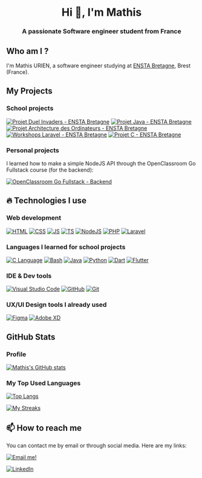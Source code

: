 <h1 align="center">Hi 👋, I'm Mathis</h1>
<h3 align="center">A passionate Software engineer student from France</h3>

## Who am I ?
I'm Mathis URIEN, a software engineer studying at [ENSTA Bretagne](https://www.ensta-bretagne.fr/fr), Brest (France).

## My Projects

### School projects
[![Projet Duel Invaders - ENSTA Bretagne](https://github-readme-stats.vercel.app/api/pin/?username=lbf38&repo=Duel-Invaders&theme=dark&hide_border=true)](https://github.com/LBF38/Duel-Invaders)
[![Projet Java - ENSTA Bretagne](https://github-readme-stats.vercel.app/api/pin/?username=lbf38&repo=projet-java-enstab&theme=dark&hide_border=true)](https://github.com/LBF38/projet-java-enstab)
[![Projet Architecture des Ordinateurs - ENSTA Bretagne](https://github-readme-stats.vercel.app/api/pin/?username=lbf38&repo=projet_VM_archiNum&theme=dark&hide_border=true)](https://github.com/LBF38/projet_VM_archiNum)
[![Workshops Laravel - ENSTA Bretagne](https://github-readme-stats.vercel.app/api/pin/?username=lbf38&repo=Laravel-workshops-ENSTAB&theme=dark&hide_border=true)](https://github.com/LBF38/Laravel-workshops-ENSTAB)
[![Projet C - ENSTA Bretagne](https://github-readme-stats.vercel.app/api/pin/?username=lbf38&repo=projetc&theme=dark&hide_border=true)](https://github.com/lbf38/projetc)

### Personal projects
I learned how to make a simple NodeJS API through the OpenClassroom Go Fullstack course (for the backend):

[![OpenClassroom Go Fullstack - Backend](https://github-readme-stats.vercel.app/api/pin/?username=lbf38&repo=openclassroom-go-fullstack-backend&theme=dark&hide_border=true)](https://github.com/LBF38/openclassroom-go-fullstack-backend)

## 🔥 Technologies I use

### Web development
[![HTML](https://skillicons.dev/icons?i=html)](https://developer.mozilla.org/fr/docs/Web/HTML)
[![CSS](https://skillicons.dev/icons?i=css)](https://developer.mozilla.org/fr/docs/Web/CSS)
[![JS](https://skillicons.dev/icons?i=javascript)](https://developer.mozilla.org/fr/docs/Web/JavaScript)
[![TS](https://skillicons.dev/icons?i=typescript)](https://www.typescriptlang.org/)
[![NodeJS](https://skillicons.dev/icons?i=nodejs)](https://nodejs.org/)
[![PHP](https://skillicons.dev/icons?i=php)](https://www.php.net/)
[![Laravel](https://skillicons.dev/icons?i=laravel)](https://laravel.com/)

### Languages I learned for school projects
[![C Language](https://skillicons.dev/icons?i=c)](https://fr.wikipedia.org/wiki/C_(langage))
[![Bash](https://skillicons.dev/icons?i=bash)](https://www.gnu.org/software/bash/)
[![Java](https://skillicons.dev/icons?i=java)](https://www.java.com/)
[![Python](https://skillicons.dev/icons?i=python)](https://www.python.org/)
[![Dart](https://skillicons.dev/icons?i=dart)](https://dart.dev/)
[![Flutter](https://skillicons.dev/icons?i=flutter)](https://flutter.dev/)

### IDE & Dev tools
[![Visual Studio Code](https://skillicons.dev/icons?i=vscode)](https://vscode.dev/)
[![GitHub](https://skillicons.dev/icons?i=github)](https://github.com)
[![Git](https://skillicons.dev/icons?i=git)](https://git-scm.com/)


### UX/UI Design tools I already used
[![Figma](https://skillicons.dev/icons?i=figma)](https://www.figma.com/)
[![Adobe XD](https://skillicons.dev/icons?i=xd)](https://www.adobe.com/fr/products/xd.html)


## GitHub Stats
### Profile
[![Mathis's GitHub stats](https://github-readme-stats.vercel.app/api?username=lbf38&count_private=true&theme=dark&show_icons=true&hide_border=true)](https://github.com/lbf38)

### My Top Used Languages
[![Top Langs](https://github-readme-stats.vercel.app/api/top-langs/?username=lbf38&layout=compact&theme=dark&hide_border=true)](https://github.com/lbf38)

[![My Streaks](https://github-readme-streak-stats.herokuapp.com/?user=lbf38&theme=dark&hide_border=true)](https://github.com/lbf38)


## 📫 How to reach me
You can contact me by email or through social media. Here are my links:

[![Email me!](https://img.shields.io/badge/Email%20me!-blue?style=plastic&logo=microsoftoutlook&logoColor=white)](mailto:contact.lbf38@gmail.com)


[![LinkedIn](https://skillicons.dev/icons?i=linkedin)](https://linkedin.com/in/mathis-urien)

<!--

(Generated by https://rahuldkjain.github.io/gh-profile-readme-generator/)
<h1 align="center">Hi 👋, I'm Mathis</h1>
<h3 align="center">A passionate Software engineer student from France</h3>

- 🌱 I’m currently learning **C, Java, Python and Web Development.**

- 📫 How to reach me **contact.lbf38@gmail.com**

<h3 align="left">Connect with me:</h3>
<p align="left">
<a href="https://linkedin.com/in/mathis-urien" target="blank"><img align="center" src="https://raw.githubusercontent.com/rahuldkjain/github-profile-readme-generator/master/src/images/icons/Social/linked-in-alt.svg" alt="mathis-urien" height="30" width="40" /></a>
</p>

<h3 align="left">Languages and Tools:</h3>
<p align="left"> 
<a href="https://www.arduino.cc/" target="_blank" rel="noreferrer"> 
<img src="https://cdn.worldvectorlogo.com/logos/arduino-1.svg" alt="arduino" width="40" height="40"/> </a> 
<a href="https://www.gnu.org/software/bash/" target="_blank" rel="noreferrer"> <img src="https://www.vectorlogo.zone/logos/gnu_bash/gnu_bash-icon.svg" alt="bash" width="40" height="40"/> </a> <a href="https://www.cprogramming.com/" target="_blank" rel="noreferrer"> 
<img src="https://raw.githubusercontent.com/devicons/devicon/master/icons/c/c-original.svg" alt="c" width="40" height="40"/> </a> 
<a href="https://www.w3schools.com/css/" target="_blank" rel="noreferrer"> <img src="https://raw.githubusercontent.com/devicons/devicon/master/icons/css3/css3-original-wordmark.svg" alt="css3" width="40" height="40"/> </a> 
<a href="https://dart.dev" target="_blank" rel="noreferrer"> <img src="https://www.vectorlogo.zone/logos/dartlang/dartlang-icon.svg" alt="dart" width="40" height="40"/> </a> <a href="https://expressjs.com" target="_blank" rel="noreferrer"> 
<img src="https://raw.githubusercontent.com/devicons/devicon/master/icons/express/express-original-wordmark.svg" alt="express" width="40" height="40"/> </a> <a href="https://www.figma.com/" target="_blank" rel="noreferrer"> <img src="https://www.vectorlogo.zone/logos/figma/figma-icon.svg" alt="figma" width="40" height="40"/> </a> <a href="https://flutter.dev" target="_blank" rel="noreferrer"> <img src="https://www.vectorlogo.zone/logos/flutterio/flutterio-icon.svg" alt="flutter" width="40" height="40"/> </a> <a href="https://git-scm.com/" target="_blank" rel="noreferrer"> <img src="https://www.vectorlogo.zone/logos/git-scm/git-scm-icon.svg" alt="git" width="40" height="40"/> </a> <a href="https://www.w3.org/html/" target="_blank" rel="noreferrer"> <img src="https://raw.githubusercontent.com/devicons/devicon/master/icons/html5/html5-original-wordmark.svg" alt="html5" width="40" height="40"/> </a> <a href="https://www.java.com" target="_blank" rel="noreferrer"> <img src="https://raw.githubusercontent.com/devicons/devicon/master/icons/java/java-original.svg" alt="java" width="40" height="40"/> </a> <a href="https://developer.mozilla.org/en-US/docs/Web/JavaScript" target="_blank" rel="noreferrer"> <img src="https://raw.githubusercontent.com/devicons/devicon/master/icons/javascript/javascript-original.svg" alt="javascript" width="40" height="40"/> </a> <a href="https://laravel.com/" target="_blank" rel="noreferrer"> <img src="https://raw.githubusercontent.com/devicons/devicon/master/icons/laravel/laravel-plain-wordmark.svg" alt="laravel" width="40" height="40"/> </a> <a href="https://www.linux.org/" target="_blank" rel="noreferrer"> <img src="https://raw.githubusercontent.com/devicons/devicon/master/icons/linux/linux-original.svg" alt="linux" width="40" height="40"/> </a> <a href="https://nodejs.org" target="_blank" rel="noreferrer"> <img src="https://raw.githubusercontent.com/devicons/devicon/master/icons/nodejs/nodejs-original-wordmark.svg" alt="nodejs" width="40" height="40"/> </a> <a href="https://www.php.net" target="_blank" rel="noreferrer"> <img src="https://raw.githubusercontent.com/devicons/devicon/master/icons/php/php-original.svg" alt="php" width="40" height="40"/> </a> <a href="https://postman.com" target="_blank" rel="noreferrer"> <img src="https://www.vectorlogo.zone/logos/getpostman/getpostman-icon.svg" alt="postman" width="40" height="40"/> </a> <a href="https://www.python.org" target="_blank" rel="noreferrer"> <img src="https://raw.githubusercontent.com/devicons/devicon/master/icons/python/python-original.svg" alt="python" width="40" height="40"/> </a> <a href="https://www.qt.io/" target="_blank" rel="noreferrer"> <img src="https://upload.wikimedia.org/wikipedia/commons/0/0b/Qt_logo_2016.svg" alt="qt" width="40" height="40"/> </a> <a href="https://tailwindcss.com/" target="_blank" rel="noreferrer"> <img src="https://www.vectorlogo.zone/logos/tailwindcss/tailwindcss-icon.svg" alt="tailwind" width="40" height="40"/> </a> <a href="https://www.typescriptlang.org/" target="_blank" rel="noreferrer"> <img src="https://raw.githubusercontent.com/devicons/devicon/master/icons/typescript/typescript-original.svg" alt="typescript" width="40" height="40"/> </a> </p>

(General Tips on profile README)
**LBF38/LBF38** is a ✨ _special_ ✨ repository because its `README.md` (this file) appears on your GitHub profile.

Here are some ideas to get you started:

- 🔭 I’m currently working on ...
- 🌱 I’m currently learning ...
- 👯 I’m looking to collaborate on ...
- 🤔 I’m looking for help with ...
- 💬 Ask me about ...
- 📫 How to reach me: ...
- 😄 Pronouns: ...
- ⚡ Fun fact: ...

For profile views : https://komarev.com/ghpvc/?username=your-github-username
For Developers Dashboards : https://wakatime.com/
Reference for inspiration : https://github.com/ruppysuppy
-->
